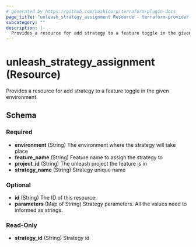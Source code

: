 ```yaml
---
# generated by https://github.com/hashicorp/terraform-plugin-docs
page_title: "unleash_strategy_assignment Resource - terraform-provider-unleash"
subcategory: ""
description: |-
  Provides a resource for add strategy to a feature toggle in the given environment.
---
```


# unleash_strategy_assignment (Resource)

Provides a resource for add strategy to a feature toggle in the given environment.



<!-- schema generated by tfplugindocs -->
## Schema

### Required

- **environment** (String) The environment where the strategy will take place
- **feature_name** (String) Feature name to assign the strategy to
- **project_id** (String) The unleash project the feature is in
- **strategy_name** (String) Strategy unique name

### Optional

- **id** (String) The ID of this resource.
- **parameters** (Map of String) Strategy parameters. All the values need to informed as strings.

### Read-Only

- **strategy_id** (String) Strategy id


